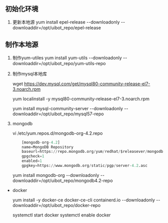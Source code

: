 

## 初始化环境
1. 更新本地源
    yum install epel-release --downloadonly --downloaddir=/opt/uibot_repo/epel-release



## 制作本地源

1. 制作yum-utiles
    yum install yum-utils --downloadonly --downloaddir=/opt/uibot_repo/yum-utils-repo

2. 制作mysql本地库

    wget https://dev.mysql.com/get/mysql80-community-release-el7-3.noarch.rpm


    yum localinstall -y mysql80-community-release-el7-3.noarch.rpm


    yum install mysql-community-server --downloadonly --downloaddir=/opt/uibot_repo/mysql57-repo

3. mongodb

    vi /etc/yum.repos.d/mongodb-org-4.2.repo

    ```python
        [mongodb-org-4.2]
        name=MongoDB Repository
        baseurl=https://repo.mongodb.org/yum/redhat/$releasever/mongodb-org/4.2/x86_64/
        gpgcheck=1
        enabled=1
        gpgkey=https://www.mongodb.org/static/pgp/server-4.2.asc


    ```

    yum install  mongodb-org  --downloadonly --downloaddir=/opt/uibot_repo/mongodb4.2-repo



+ docker

    yum install -y docker-ce docker-ce-cli containerd.io --downloadonly --downloaddir=/opt/uibot_repo/docker-repo







    systemctl start docker
    systemctl enable docker
